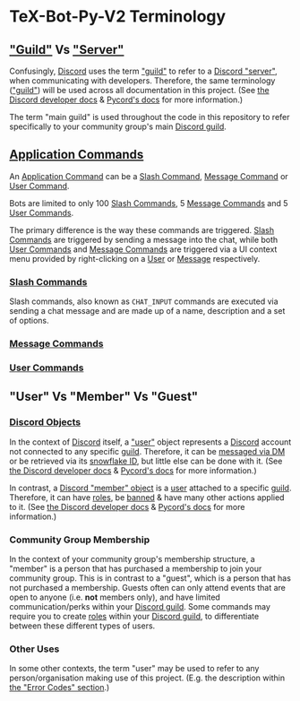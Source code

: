# TeX-Bot-Py-V2 Terminology

## ["Guild"](https://discord.com/developers/docs/resources/guild) Vs ["Server"](https://wikipedia.org/wiki/Discord#Servers)

Confusingly, [Discord](https://discord.com) uses the term ["guild"](https://discord.com/developers/docs/resources/guild) to refer to a [Discord "server"](https://wikipedia.org/wiki/Discord#Servers), when communicating with developers.
Therefore, the same terminology (["guild"](https://discord.com/developers/docs/resources/guild)) will be used across all documentation in this project.
(See [the Discord developer docs](https://discord.com/developers/docs/resources/guild) & [Pycord's docs](https://docs.pycord.dev/en/stable/api/models.html#discord.Guild) for more information.)

The term "main guild" is used throughout the code in this repository to refer specifically to your community group's main [Discord guild](https://discord.com/developers/docs/resources/guild).

## [Application Commands](https://discord.com/developers/docs/interactions/application-commands)

An [Application Command](https://discord.com/developers/docs/interactions/application-commands) can be a [Slash Command](#slash-commands), [Message Command](#message-commands) or [User Command](#user-commands).

Bots are limited to only 100 [Slash Commands](#slash-commands), 5 [Message Commands](#message-commands) and 5 [User Commands](#user-commands).

The primary difference is the way these commands are triggered. [Slash Commands](#slash-commands) are triggered by sending a message into the chat, while both [User Commands](#user-commands) and [Message Commands](#message-commands) are triggered via a UI context menu provided by right-clicking on a [User](https://discord.com/developers/docs/resources/user) or [Message](https://discord.com/developers/docs/resources/message) respectively.


### [Slash Commands](https://discord.com/developers/docs/interactions/application-commands#slash-commands)

Slash commands, also known as `CHAT_INPUT` commands are executed via sending a chat message and are made up of a name, description and a set of options.




### [Message Commands](https://discord.com/developers/docs/interactions/application-commands#message-commands)





### [User Commands](https://discord.com/developers/docs/interactions/application-commands#user-commands)






## "User" Vs "Member" Vs "Guest"

### [Discord Objects](https://discord.com/developers/docs)

In the context of [Discord](https://discord.com) itself, a ["user"](https://discord.com/developers/docs/resources/user) object represents a [Discord](https://discord.com) account not connected to any specific [guild](https://discord.com/developers/docs/resources/guild).
Therefore, it can be [messaged via DM](https://dictionary.com/browse/dm) or be retrieved via its [snowflake ID](https://discord.com/developers/docs/reference#snowflakes), but little else can be done with it.
(See [the Discord developer docs](https://discord.com/developers/docs/resources/user) & [Pycord's docs](https://docs.pycord.dev/en/stable/api/models.html#users) for more information.)

In contrast, a [Discord "member" object](https://discord.com/developers/docs/resources/guild#guild-member-object) is a [user](https://discord.com/developers/docs/resources/user) attached to a specific [guild](https://discord.com/developers/docs/resources/guild).
Therefore, it can have [roles](https://discord.com/developers/docs/topics/permissions#role-object), be [banned](https://discord.com/developers/docs/resources/guild#ban-object) & have many other actions applied to it.
(See [the Discord developer docs](https://discord.com/developers/docs/resources/guild#guild-member-object) & [Pycord's docs](https://docs.pycord.dev/en/stable/api/models.html#discord.Member) for more information.)

### Community Group Membership

In the context of your community group's membership structure, a "member" is a person that has purchased a membership to join your community group.
This is in contrast to a "guest", which is a person that has not purchased a membership.
Guests often can only attend events that are open to anyone (i.e. **not** members only), and have limited communication/perks within your [Discord guild](https://discord.com/developers/docs/resources/guild).
Some commands may require you to create [roles](https://discord.com/developers/docs/topics/permissions#role-object) within your [Discord guild](https://discord.com/developers/docs/resources/guild), to differentiate between these different types of users.

### Other Uses

In some other contexts, the term "user" may be used to refer to any person/organisation making use of this project.
(E.g. the description within [the "Error Codes" section](#error-codes).)







